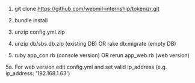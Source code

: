 
1. git clone https://github.com/webmil-internship/tokenizr.git

2. bundle install

3. unzip config.yml.zip

4. unzip db/sbs.db.zip (existing DB) OR rake db:migrate (empty DB)

5. ruby app_con.rb (console version) OR rerun app_web.rb (web version)

5a. For web version edit config.yml and set valid ip_address (e.g. ip_address: '192.168.1.63')
